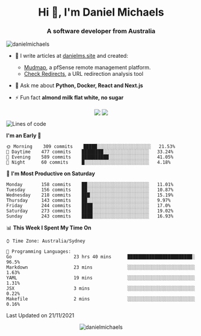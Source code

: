 <h1 align="center">Hi 👋, I'm Daniel Michaels</h1>
<h3 align="center">A software developer from Australia</h3>
<p align="left"> <img src="https://komarev.com/ghpvc/?username=danielmichaels" alt="danielmichaels" /> </p>

- 📝 I write articles at [danielms.site](https://danielms.site?ref=danielmichaels-github) and created:
    - [Mudmap](https://mudmap.io?ref=danielmichaels-github), a pfSense remote management platform.
    - [Check Redirects](https://www.check-redirects.com?ref=danielmichaels-github), a URL redirection analysis tool
- 💬 Ask me about **Python, Docker, React and Next.js**

- ⚡ Fun fact **almond milk flat white, no sugar**

<p align="center">
<a href="https://twitter.com/dansult" target="_blank"><img align="center" src="https://img.shields.io/badge/twitter-%231DA1F2.svg?&style=for-the-badge&logo=twitter&logoColor=white"></a>
<a href="https://linkedin.com/in/daniel-michaels" target="_blank"><img align="center" src="https://img.shields.io/badge/linkedin-%230077B5.svg?&style=for-the-badge&logo=linkedin&logoColor=white"></a>
</p>

<!--START_SECTION:waka-->
![Lines of code](https://img.shields.io/badge/From%20Hello%20World%20I%27ve%20Written-395603%20lines%20of%20code-blue)

**I'm an Early 🐤** 

```text
🌞 Morning    309 commits    █████░░░░░░░░░░░░░░░░░░░░   21.53% 
🌆 Daytime    477 commits    ████████░░░░░░░░░░░░░░░░░   33.24% 
🌃 Evening    589 commits    ██████████░░░░░░░░░░░░░░░   41.05% 
🌙 Night      60 commits     █░░░░░░░░░░░░░░░░░░░░░░░░   4.18%

```
📅 **I'm Most Productive on Saturday** 

```text
Monday       158 commits    ██░░░░░░░░░░░░░░░░░░░░░░░   11.01% 
Tuesday      156 commits    ██░░░░░░░░░░░░░░░░░░░░░░░   10.87% 
Wednesday    218 commits    ███░░░░░░░░░░░░░░░░░░░░░░   15.19% 
Thursday     143 commits    ██░░░░░░░░░░░░░░░░░░░░░░░   9.97% 
Friday       244 commits    ████░░░░░░░░░░░░░░░░░░░░░   17.0% 
Saturday     273 commits    ████░░░░░░░░░░░░░░░░░░░░░   19.02% 
Sunday       243 commits    ████░░░░░░░░░░░░░░░░░░░░░   16.93%

```


📊 **This Week I Spent My Time On** 

```text
⌚︎ Time Zone: Australia/Sydney

💬 Programming Languages: 
Go                       23 hrs 40 mins      ████████████████████████░   96.5% 
Markdown                 23 mins             ░░░░░░░░░░░░░░░░░░░░░░░░░   1.63% 
YAML                     19 mins             ░░░░░░░░░░░░░░░░░░░░░░░░░   1.31% 
JSX                      3 mins              ░░░░░░░░░░░░░░░░░░░░░░░░░   0.22% 
Makefile                 2 mins              ░░░░░░░░░░░░░░░░░░░░░░░░░   0.16%

```


 Last Updated on 21/11/2021
<!--END_SECTION:waka-->

<p align="center"> <img src="https://github-readme-stats.vercel.app/api?username=danielmichaels&show_icons=true" alt="danielmichaels" /> </p>

